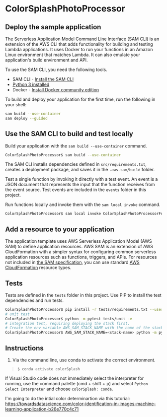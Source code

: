 # ColorSplashPhotoProcessor



## Deploy the sample application

The Serverless Application Model Command Line Interface (SAM CLI) is an extension of the AWS CLI that adds functionality for building and testing Lambda applications. It uses Docker to run your functions in an Amazon Linux environment that matches Lambda. It can also emulate your application's build environment and API.

To use the SAM CLI, you need the following tools.

* SAM CLI - [Install the SAM CLI](https://docs.aws.amazon.com/serverless-application-model/latest/developerguide/serverless-sam-cli-install.html)
* [Python 3 installed](https://www.python.org/downloads/)
* Docker - [Install Docker community edition](https://hub.docker.com/search/?type=edition&offering=community)

To build and deploy your application for the first time, run the following in your shell:

```bash
sam build --use-container
sam deploy --guided
```


## Use the SAM CLI to build and test locally

Build your application with the `sam build --use-container` command.

```bash
ColorSplashPhotoProcessor$ sam build --use-container
```

The SAM CLI installs dependencies defined in `src/requirements.txt`, creates a deployment package, and saves it in the `.aws-sam/build` folder.

Test a single function by invoking it directly with a test event. An event is a JSON document that represents the input that the function receives from the event source. Test events are included in the `events` folder in this project.

Run functions locally and invoke them with the `sam local invoke` command.

```bash
ColorSplashPhotoProcessor$ sam local invoke ColorSplashPhotoProcessorFunction --event events/event.json
```


## Add a resource to your application
The application template uses AWS Serverless Application Model (AWS SAM) to define application resources. AWS SAM is an extension of AWS CloudFormation with a simpler syntax for configuring common serverless application resources such as functions, triggers, and APIs. For resources not included in [the SAM specification](https://github.com/awslabs/serverless-application-model/blob/master/versions/2016-10-31.md), you can use standard [AWS CloudFormation](https://docs.aws.amazon.com/AWSCloudFormation/latest/UserGuide/aws-template-resource-type-ref.html) resource types.


## Tests

Tests are defined in the `tests` folder in this project. Use PIP to install the test dependencies and run tests.

```bash
ColorSplashPhotoProcessor$ pip install -r tests/requirements.txt --user
# unit test
ColorSplashPhotoProcessor$ python -m pytest tests/unit -v
# integration test, requiring deploying the stack first.
# Create the env variable AWS_SAM_STACK_NAME with the name of the stack we are testing
ColorSplashPhotoProcessor$ AWS_SAM_STACK_NAME=<stack-name> python -m pytest tests/integration -v
```

## Instructions

1. Via the command line, use conda to activate the correct environment. 

>`$ conda activate colorSplash`

If Visual Studio code does not immediately select the interpreter for running, use the command palette (cmd + shift + p) and select `Python Select Interpreter` and choose `colorSplash: conda`.

I'm going to do the intial color determinartion via this tutorial: https://towardsdatascience.com/color-identification-in-images-machine-learning-application-b26e770c4c71



